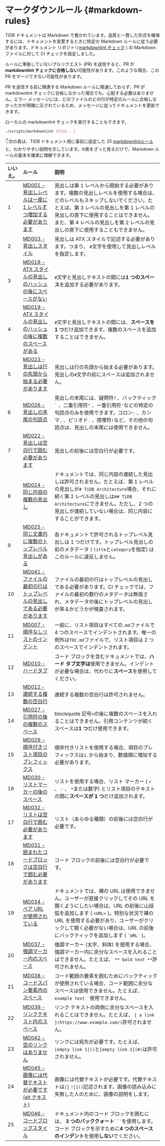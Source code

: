 # マークダウンルール {#markdown-rules}

TiDB ドキュメントは Markdown で書かれています。品質と一貫した形式を確保するには、ドキュメントを変更するときに特定の Markdown ルールに従う必要があります。ドキュメント リポジトリ[markdownlint チェック](https://github.com/DavidAnson/markdownlint/blob/master/doc/Rules.md) ) の Markdown ファイルに対して CI チェックを設定しました。

ルールに準拠していないプルリクエスト (PR) を送信すると、PR が**markdownlint チェックに合格しない**可能性があります。このような場合、この PR をマージできない可能性があります。

PR を送信する前に関連する Markdown ルールに精通しておらず、PR が markdownlint チェックに合格しなかった場合でも、心配する必要はありません。エラー メッセージには、どのファイルのどの行が特定のルールに合格しなかったかが明確に示されているため、メッセージに従ってドキュメントを更新できます。

ローカルの markdownlint チェックを実行することもできます。

```bash
./scripts/markdownlint [FILE...]
```

👇次の表は、TiDB ドキュメント用に事前に設定した 25 [markdownlintルール](https://github.com/DavidAnson/markdownlint/blob/master/doc/Rules.md)と、わかりやすい説明を示しています。🤓表をざっと見るだけで、Markdown ルールの基本を確実に理解できます。

| いいえ。 | ルール                                                                                                                                                                              | 説明                                                                                                                                                                           |
| :--- | :------------------------------------------------------------------------------------------------------------------------------------------------------------------------------- | :--------------------------------------------------------------------------------------------------------------------------------------------------------------------------- |
| 1    | [MD001 - 見出しレベルは一度に 1 レベルずつ増加する必要があります](https://github.com/DavidAnson/markdownlint/blob/master/doc/Rules.md#md001---heading-levels-should-only-increment-by-one-level-at-a-time) | 見出しは第 1 レベルから開始する必要があります。複数の見出しレベルを使用する場合は、どのレベルもスキップしないでください。たとえば、第 3 レベルの見出しを第 1 レベルの見出しの直下に使用することはできません。また、第 4 レベルの見出しを第 2 レベルの見出しの直下に使用することもできません。                       |
| 2    | [MD003 - 見出しスタイル](https://github.com/DavidAnson/markdownlint/blob/master/doc/Rules.md#md003---heading-style)                                                                     | 見出しは ATX スタイルで記述する必要があります。つまり、 `#`文字を使用して見出しレベルを指定します。                                                                                                                       |
| 3    | [MD018 - ATX スタイルの見出しのハッシュの後にスペースがない](https://github.com/DavidAnson/markdownlint/blob/master/doc/Rules.md#md018---no-space-after-hash-on-atx-style-heading)                      | `#`文字と見出しテキストの間には**1 つのスペース**を追加する必要があります。                                                                                                                                   |
| 4    | [MD019 - ATX スタイルの見出しのハッシュの後に複数のスペースがある](https://github.com/DavidAnson/markdownlint/blob/master/doc/Rules.md#md019---multiple-spaces-after-hash-on-atx-style-heading)            | `#`文字と見出しテキストの間には、**スペースを 1 つ**だけ追加できます。複数のスペースを追加することはできません。                                                                                                                |
| 5    | [MD023 - 見出しは行の先頭から始まる必要があります](https://github.com/DavidAnson/markdownlint/blob/master/doc/Rules.md#md023---headings-must-start-at-the-beginning-of-the-line)                     | 見出しは行の先頭から始まる必要があります。見出しの`#`文字の前にスペースは追加されません。                                                                                                                               |
| 6    | [MD026 - 見出しの末尾の句読点](https://github.com/DavidAnson/markdownlint/blob/master/doc/Rules.md#md026---trailing-punctuation-in-heading)                                                | 見出しの末尾には、疑問符`?` 、バックティック`` ` `` 、二重引用符`"` 、一重引用符`'`などの特定の句読点のみを使用できます。コロン`:` 、カンマ`,` 、ピリオド`.` 、感嘆符`!`など、その他の句読点は、見出しの末尾には使用できません。                                            |
| 7    | [MD022 - 見出しは空白行で囲む必要があります](https://github.com/DavidAnson/markdownlint/blob/master/doc/Rules.md#md022---headings-should-be-surrounded-by-blank-lines)                            | 見出しの前後には空白行が必要です。                                                                                                                                                            |
| 8    | [MD024 - 同じ内容の複数の見出し](https://github.com/DavidAnson/markdownlint/blob/master/doc/Rules.md#md024---multiple-headings-with-the-same-content)                                       | ドキュメントでは、同じ内容の連続した見出しは許可されません。たとえば、第 1 レベルの見出しが`# TiDB Architecture`場合、それに続く第 2 レベルの見出しは`## TiDB Architecture`にできません。ただし、2 つの見出しが連続していない場合は、同じ内容にすることができます。                  |
| 9    | [MD025 - 同じ文書内に複数のトップレベル見出しがある](https://github.com/DavidAnson/markdownlint/blob/master/doc/Rules.md#md025---multiple-top-level-headings-in-the-same-document)                    | 各ドキュメントで許可されるトップレベル見出しは 1 つだけです。トップレベル見出しの前のメタデータ ( `title`と`category`を指定) はこのルールに違反しません。                                                                                    |
| 10   | [MD041 - ファイルの最初の行はトップレベルの見出しである必要があります](https://github.com/DavidAnson/markdownlint/blob/master/doc/Rules.md#md041---first-line-in-file-should-be-a-top-level-heading)           | ファイルの最初の行はトップレベルの見出しである必要があります。CI チェックでは、ファイルの最初の数行のメタデータは無視され、メタデータの後にトップレベルの見出しが来るかどうかが検査されます。                                                                             |
| 11   | [MD007 - 順序なしリストのインデント](https://github.com/DavidAnson/markdownlint/blob/master/doc/Rules.md#md007---unordered-list-indentation)                                                  | 一般に、リスト項目はすべての`.md`ファイルで 4 つのスペースでインデントされます。唯一の例外は`TOC.md`ファイルで、リスト項目は 2 つのスペースでインデントされます。                                                                                   |
| 12   | [MD010 - ハードタブ](https://github.com/DavidAnson/markdownlint/blob/master/doc/Rules.md#md010---hard-tabs)                                                                           | コード ブロックを含むドキュメントでは、**ハード タブ文字は**使用できません。インデントが必要な場合は、代わりに**スペース**を使用してください。                                                                                                 |
| 13   | [MD012 - 連続する複数の空白行](https://github.com/DavidAnson/markdownlint/blob/master/doc/Rules.md#md012---multiple-consecutive-blank-lines)                                               | 連続する複数の空白行は許可されません。                                                                                                                                                          |
| 14   | [MD027 - 引用符の後の複数のスペース](https://github.com/DavidAnson/markdownlint/blob/master/doc/Rules.md#md027---multiple-spaces-after-blockquote-symbol)                                     | blockquote 記号`>`の後に複数のスペースを入れることはできません。引用コンテンツが続くスペースは**1 つ**だけ使用できます。                                                                                                       |
| 15   | [MD029 - 順序付きリスト項目のプレフィックス](https://github.com/DavidAnson/markdownlint/blob/master/doc/Rules.md#md029---ordered-list-item-prefix)                                                | 順序付きリストを使用する場合、項目のプレフィックスは`1.`から始まり、数値順に増加する必要があります。                                                                                                                         |
| 16   | [MD030 - リストマーカーの後のスペース](https://github.com/DavidAnson/markdownlint/blob/master/doc/Rules.md#md030---spaces-after-list-markers)                                                  | リストを使用する場合、リスト マーカー ( `+` 、 `-` 、 `*`または数字) とリスト項目のテキストの間に**スペースが 1 つ**だけ追加されます。                                                                                             |
| 17   | [MD032 - リストは空白行で囲む必要があります](https://github.com/DavidAnson/markdownlint/blob/master/doc/Rules.md#md032---lists-should-be-surrounded-by-blank-lines)                               | リスト（あらゆる種類）の前後には空白行が必要です。                                                                                                                                                    |
| 18   | [MD031 - 囲まれたコードブロックは空白行で囲む必要があります](https://github.com/DavidAnson/markdownlint/blob/master/doc/Rules.md#md031---fenced-code-blocks-should-be-surrounded-by-blank-lines)          | コード ブロックの前後には空白行が必要です。                                                                                                                                                       |
| 19   | [MD034 - ベア URL が使用されている](https://github.com/DavidAnson/markdownlint/blob/master/doc/Rules.md#md034---bare-url-used)                                                             | ドキュメントでは、裸の URL は使用できません。ユーザーが直接クリックしてその URL を開くようにしたい場合は、URL の前後に山括弧を追加します ( `<URL>` )。特別な状況で裸の URL を使用する必要があり、ユーザーがクリックして開く必要がない場合は、URL の前後にバックティックを追加します ( `` `URL` `` )。 |
| 20   | [MD037 - 強調マーカー内のスペース](https://github.com/DavidAnson/markdownlint/blob/master/doc/Rules.md#md037---spaces-inside-emphasis-markers)                                               | 強調マーカー (太字、斜体) を使用する場合、強調マーカー内に余分なスペースを入れることはできません。たとえば、 `** bold text **`許可されません。                                                                                           |
| 21   | [MD038 - コードスパン要素内のスペース](https://github.com/DavidAnson/markdownlint/blob/master/doc/Rules.md#md038---spaces-inside-code-span-elements)                                           | コード範囲の要素を囲むためにバックティックが使用されている場合、コード範囲に余分なスペースは使用できません。たとえば、 `` ` example text ` ``使用できません。                                                                                   |
| 22   | [MD039 - リンクテキスト内のスペース](https://github.com/DavidAnson/markdownlint/blob/master/doc/Rules.md#md039---spaces-inside-link-text)                                                     | リンク テキストの両側に余分なスペースを入れることはできません。たとえば、 `[ a link ](https://www.example.com/)`許可されません。                                                                                         |
| 23   | [MD042 - 空のリンクはありません](https://github.com/DavidAnson/markdownlint/blob/master/doc/Rules.md#md042---no-empty-links)                                                                | リンクには宛先が必要です。たとえば、 `[empty link 1]()`と`[empty link 2](#)`は許可されません。                                                                                                           |
| 24   | [MD045 - 画像には代替テキストが必要です (alt テキスト)](https://github.com/DavidAnson/markdownlint/blob/master/doc/Rules.md#md045---images-should-have-alternate-text-alt-text)                     | 画像には代替テキストが必要です。代替テキストは`[]` `![]()`記述されます。画像の読み込みに失敗した人のために、画像の説明をします。                                                                                                       |
| 25   | [MD046 - コードブロックスタイル](https://github.com/DavidAnson/markdownlint/blob/master/doc/Rules.md#md046---code-block-style)                                                              | ドキュメント内のコード ブロックを囲むには、 **3 つのバッククォート**` ``` `を使用します。コード ブロックを示すために**4 つのスペースのインデント**を使用**しない**でください。                                                                         |
